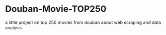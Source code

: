 # Douban-Movie-TOP250
a little project on top 250 movies from douban about web scraping and data analysis 
